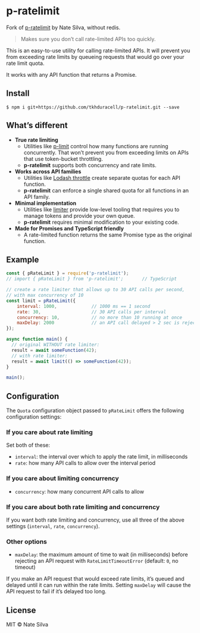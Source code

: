 # p-ratelimit

Fork of [p-ratelimit](https://www.npmjs.com/package/p-ratelimit) by Nate Silva, without redis.

> Makes sure you don’t call rate-limited APIs too quickly.

This is an easy-to-use utility for calling rate-limited APIs. It will prevent you from exceeding rate limits by queueing requests that would go over your rate limit quota.

It works with any API function that returns a Promise.

## Install

```
$ npm i git+https://github.com/tkhduracell/p-ratelimit.git --save
```

## What’s different

* **True rate limiting**
    * Utilities like [p-limit](https://github.com/sindresorhus/p-limit) control how many functions are running concurrently. That won’t prevent you from exceeding limits on APIs that use token-bucket throttling.
    * **p-ratelimit** supports both concurrency and rate limits.
* **Works across API families**
    * Utilities like [Lodash throttle](https://lodash.com/docs#throttle) create separate quotas for each API function.
    * **p-ratelimit** can enforce a single shared quota for all functions in an API family.
* **Minimal implementation**
    * Utilities like [limiter](https://github.com/jhurliman/node-rate-limiter) provide low-level tooling that requires you to manage tokens and provide your own queue.
    * **p-ratelimit** requires minimal modification to your existing code.
* **Made for Promises and TypeScript friendly**
    * A rate-limited function returns the same Promise type as the original function.

## Example

```javascript
const { pRateLimit } = require('p-ratelimit');
// import { pRateLimit } from 'p-ratelimit';       // TypeScript

// create a rate limiter that allows up to 30 API calls per second,
// with max concurrency of 10
const limit = pRateLimit({
    interval: 1000,             // 1000 ms == 1 second
    rate: 30,                   // 30 API calls per interval
    concurrency: 10,            // no more than 10 running at once
    maxDelay: 2000              // an API call delayed > 2 sec is rejected
});

async function main() {
  // original WITHOUT rate limiter:
  result = await someFunction(42);
  // with rate limiter:
  result = await limit(() => someFunction(42));
}

main();
```

## Configuration

The `Quota` configuration object passed to `pRateLimit` offers the following configuration settings:

### If you care about rate limiting

Set both of these:

* `interval`: the interval over which to apply the rate limit, in milliseconds
* `rate`: how many API calls to allow over the interval period

### If you care about limiting concurrency

* `concurrency`: how many concurrent API calls to allow

### If you care about both rate limiting and concurrency

If you want both rate limiting and concurrency, use all three of the above settings (`interval`, `rate`, `concurrency`).

### Other options

* `maxDelay`: the maximum amount of time to wait (in milliseconds) before rejecting an API request with `RateLimitTimeoutError` (default: `0`, no timeout)

If you make an API request that would exceed rate limits, it’s queued and delayed until it can run within the rate limits. Setting `maxDelay` will cause the API request to fail if it’s delayed too long.

## License

MIT © Nate Silva
